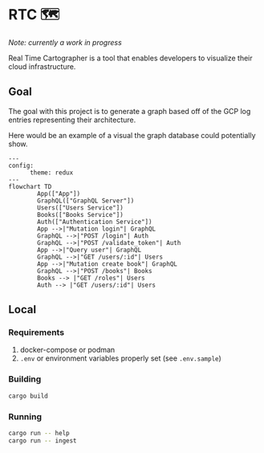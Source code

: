 # RTC :world_map:

_Note: currently a work in progress_

Real Time Cartographer is a tool that enables developers to visualize their cloud infrastructure.

## Goal

The goal with this project is to generate a graph based off of the GCP log entries representing their architecture.

Here would be an example of a visual the graph database could potentially show.

```mermaid
---
config:
      theme: redux
---
flowchart TD
        App(["App"])
        GraphQL(["GraphQL Server"])
        Users(["Users Service"])
        Books(["Books Service"])
        Auth(["Authentication Service"])
        App -->|"Mutation login"| GraphQL
        GraphQL -->|"POST /login"| Auth
        GraphQL -->|"POST /validate_token"| Auth
        App -->|"Query user"| GraphQL
        GraphQL -->|"GET /users/:id"| Users
        App -->|"Mutation create book"| GraphQL
        GraphQL -->|"POST /books"| Books
        Books --> |"GET /roles"| Users
        Auth --> |"GET /users/:id"| Users
```

## Local

### Requirements

1. docker-compose or podman
2. `.env` or environment variables properly set (see `.env.sample`)

### Building

```sh
cargo build
```

### Running

```sh
cargo run -- help
cargo run -- ingest
```
